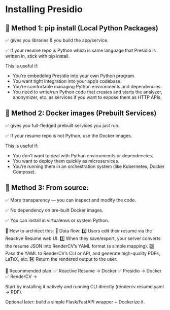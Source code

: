 # Installing Presidio

## 🔷 Method 1: pip install (Local Python Packages)
✅ gives you libraries & you build the app/service.

✅ If your resume repo is Python which is same language that Presidio is written in, stick with pip install.

This is useful if:
* You’re embedding Presidio into your own Python program.
* You want tight integration into your app’s codebase.
* You’re comfortable managing Python environments and dependencies.
* You need to write/run Python code that creates and starts the analyzer, anonymizer, etc. as services if you want to expose them as HTTP APIs.

## 🔷 Method 2: Docker images (Prebuilt Services)
✅ gives you full-fledged prebuilt services you just run.

✅ If your resume repo is not Python, use the Docker images.

This is useful if:
* You don’t want to deal with Python environments or dependencies.
* You want to deploy them quickly as microservices.
* You’re running them in an orchestration system (like Kubernetes, Docker Compose).

## 🔷 Method 3: From source:
✅ More transparency — you can inspect and modify the code.

✅ No dependency on pre-built Docker images.

✅ You can install in virtualenvs or system Python.

🧰 How to architect this:
📄 Data flow:
1️⃣ Users edit their resume via the Reactive Resume web UI.
2️⃣ When they save/export, your server converts the resume JSON into RenderCV’s YAML format (a simple mapping).
3️⃣ Pass the YAML to RenderCV’s CLI or API, and generate high-quality PDFs, LaTeX, etc.
4️⃣ Return the rendered output to the user.

🚀 Recommended plan:
✅ Reactive Resume → Docker
✅ Presidio → Docker
✅ RenderCV →

Start by installing it natively and running CLI directly (rendercv resume.yaml → PDF).

Optional later: build a simple Flask/FastAPI wrapper + Dockerize it.



